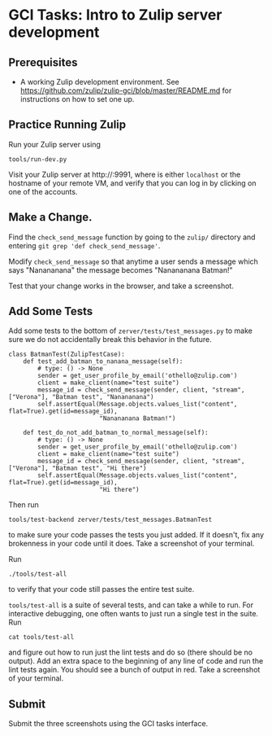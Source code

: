 # GCI Tasks: Intro to Zulip server development

## Prerequisites

* A working Zulip development environment. See
  https://github.com/zulip/zulip-gci/blob/master/README.md for instructions
  on how to set one up.

## Practice Running Zulip

Run your Zulip server using
```
tools/run-dev.py
```

Visit your Zulip server at http://<hostname>:9991, where <hostname> is
either `localhost` or the hostname of your remote VM, and verify that you
can log in by clicking on one of the accounts.

## Make a Change.

Find the `check_send_message` function by going to the `zulip/` directory
and entering `git grep 'def check_send_message'`.

Modify `check_send_message` so that anytime a user sends a message which says
"Nanananana" the message becomes "Nanananana Batman!"

Test that your change works in the browser, and take a screenshot.

## Add Some Tests

Add some tests to the bottom of `zerver/tests/test_messages.py` to make sure
we do not accidentally break this behavior in the future.

```
class BatmanTest(ZulipTestCase):
    def test_add_batman_to_nanana_message(self):
        # type: () -> None
        sender = get_user_profile_by_email('othello@zulip.com')
        client = make_client(name="test suite")
        message_id = check_send_message(sender, client, "stream", ["Verona"], "Batman test", "Nanananana")
        self.assertEqual(Message.objects.values_list("content", flat=True).get(id=message_id),
                         "Nanananana Batman!")

    def test_do_not_add_batman_to_normal_message(self):
        # type: () -> None
        sender = get_user_profile_by_email('othello@zulip.com')
        client = make_client(name="test suite")
        message_id = check_send_message(sender, client, "stream", ["Verona"], "Batman test", "Hi there")
        self.assertEqual(Message.objects.values_list("content", flat=True).get(id=message_id),
                         "Hi there")
```

Then run
```
tools/test-backend zerver/tests/test_messages.BatmanTest
```
to make sure your code passes the tests you just added. If it doesn't,
fix any brokenness in your code until it does. Take a screenshot of
your terminal.

Run
```
./tools/test-all
```
to verify that your code still passes the entire test suite.

`tools/test-all` is a suite of several tests, and can take a while to run. For
interactive debugging, one often wants to just run a single test in the suite. Run
```
cat tools/test-all
```
and figure out how to run just the lint tests and do so (there should be no
output). Add an extra space to the beginning of any line of code and run the
lint tests again. You should see a bunch of output in red. Take a screenshot of
your terminal.

## Submit

Submit the three screenshots using the GCI tasks interface.
